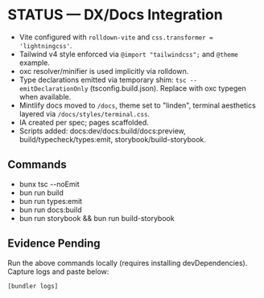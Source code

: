 # STATUS — DX/Docs Integration

- Vite configured with `rolldown-vite` and `css.transformer = 'lightningcss'`.
- Tailwind v4 style enforced via `@import "tailwindcss";` and `@theme` example.
- oxc resolver/minifier is used implicitly via rolldown.
- Type declarations emitted via temporary shim: `tsc --emitDeclarationOnly` (tsconfig.build.json). Replace with oxc typegen when available.
- Mintlify docs moved to `/docs`, theme set to "linden", terminal aesthetics layered via `/docs/styles/terminal.css`.
- IA created per spec; pages scaffolded.
- Scripts added: docs:dev/docs:build/docs:preview, build/typecheck/types:emit, storybook/build-storybook.

## Commands
- bunx tsc --noEmit
- bun run build
- bun run types:emit
- bun run docs:build
- bun run storybook && bun run build-storybook

## Evidence Pending
Run the above commands locally (requires installing devDependencies). Capture logs and paste below:

```
[bundler logs]
```
